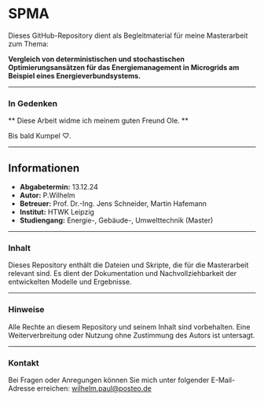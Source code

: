 # SPMA

Dieses GitHub-Repository dient als Begleitmaterial für meine Masterarbeit zum Thema:

**Vergleich von deterministischen und stochastischen Optimierungsansätzen für das Energiemanagement in Microgrids am Beispiel eines Energieverbundsystems.**

---

### In Gedenken

** Diese Arbeit widme ich meinem guten Freund Ole. ** 

Bis bald Kumpel ♡. 

---

## Informationen

- **Abgabetermin:** 13.12.24
- **Autor:** P.Wilhelm
- **Betreuer:** Prof. Dr.-Ing. Jens Schneider, Martin Hafemann
- **Institut:** HTWK Leipzig
- **Studiengang:** Energie-, Gebäude-, Umwelttechnik (Master)
---

### Inhalt

Dieses Repository enthält die Dateien und Skripte, die für die Masterarbeit relevant sind. Es dient der Dokumentation und Nachvollziehbarkeit der entwickelten Modelle und Ergebnisse.

---

### Hinweise

Alle Rechte an diesem Repository und seinem Inhalt sind vorbehalten. Eine Weiterverbreitung oder Nutzung ohne Zustimmung des Autors ist untersagt.

---

### Kontakt

Bei Fragen oder Anregungen können Sie mich unter folgender E-Mail-Adresse erreichen: wilhelm.paul@posteo.de



